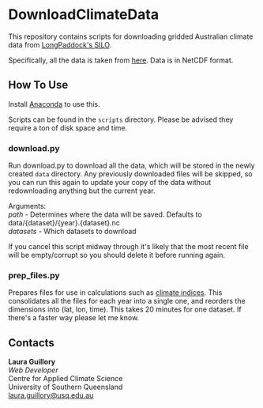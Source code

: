 # DownloadClimateData

This repository contains scripts for downloading gridded Australian climate data from 
[LongPaddock's SILO](https://silo.longpaddock.qld.gov.au/). 
 
Specifically, all the data is taken from [here](https://s3-ap-southeast-2.amazonaws.com/silo-open-data/annual/index.html).
Data is in NetCDF format.

## How To Use

Install [Anaconda](https://www.anaconda.com/download/) to use this.

Scripts can be found in the `scripts` directory. Please be advised they require a ton of disk space and time.

### download.py

Run download.py to download all the data, which will be stored in the newly created `data` directory. Any previously 
downloaded files will be skipped, so you can run this again to update your copy of the data without redownloading 
anything but the current year. 

Arguments:  
*path* - Determines where the data will be saved. Defaults to data/{dataset}/{year}.{dataset}.nc  
*datasets* - Which datasets to download

If you cancel this script midway through it's likely that the most recent file will
be empty/corrupt so you should delete it before running again.

### prep_files.py

Prepares files for use in calculations such as [climate indices](https://github.com/monocongo/climate_indices). This 
consolidates all the files for each year into a single one, and reorders the dimensions into (lat, lon, time). This 
takes 20 minutes for one dataset. If there's a faster way please let me know.

## Contacts

**Laura Guillory**  
_Web Developer_  
Centre for Applied Climate Science  
University of Southern Queensland  
[laura.guillory@usq.edu.au](mailto:laura.guillory@usq.edu.au)